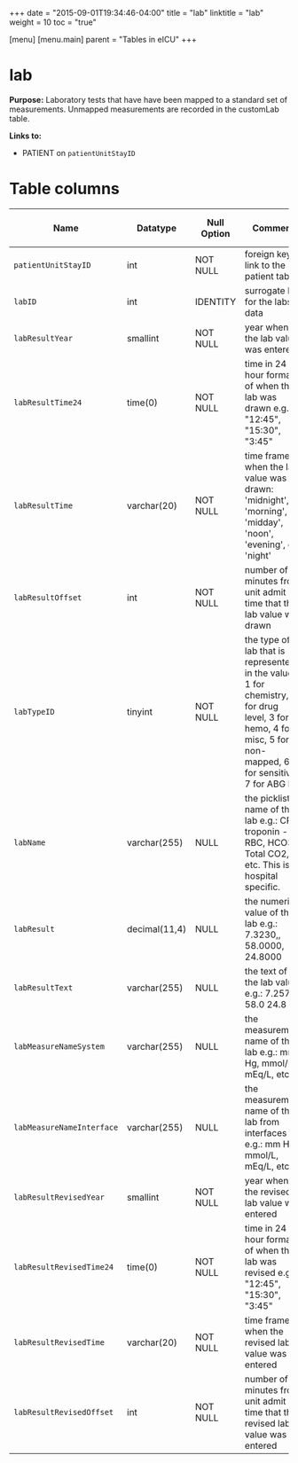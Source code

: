 +++
date = "2015-09-01T19:34:46-04:00"
title = "lab"
linktitle = "lab"
weight = 10
toc = "true"

[menu]
  [menu.main]
    parent = "Tables in eICU"
+++

# lab

**Purpose:** Laboratory tests that have have been mapped to a standard set of measurements. Unmapped measurements are recorded in the customLab table.

**Links to:**

* PATIENT on `patientUnitStayID`

<!-- # Important considerations

* To follow. -->

# Table columns

Name | Datatype | Null Option | Comment | Is Key | Stored Transformed Created
---- | ---- | ---- | ---- | ---- | ----
`patientUnitStayID` | int | NOT NULL | foreign key link to the patient table | FK | C
`labID` | int | IDENTITY | surrogate ID for the labs data | PK | C
`labResultYear` | smallint | NOT NULL | year when the lab value was entered |  | T
`labResultTime24` | time(0) | NOT NULL | time in 24 hour format of when the lab was drawn e.g.: "12:45", "15:30", "3:45" |  | T
`labResultTime` | varchar(20) | NOT NULL | time frame when the lab value was drawn: 'midnight', 'morning', 'midday', 'noon', 'evening', or 'night' |  | T
`labResultOffset` | int | NOT NULL | number of minutes from unit admit time that the lab value was drawn |  | C
`labTypeID` | tinyint | NOT NULL | the type of lab that is represented in the values, 1 for chemistry, 2 for drug level, 3 for hemo, 4 for misc, 5 for non-mapped, 6 for sensitive, 7 for ABG lab |  | S
`labName` | varchar(255) | NULL | the picklist name of the lab e.g.: CPK, troponin - I, RBC, HCO3, Total CO2, etc. This is hospital specific. |  | S
`labResult` | decimal(11,4) | NULL | the numeric value of the lab e.g.: 7.3230,, 58.0000, 24.8000 |  | S
`labResultText` | varchar(255) | NULL | the text of the lab value e.g.: 7.257, 58.0 24.8 |  | S
`labMeasureNameSystem` | varchar(255) | NULL | the measurement name of the lab e.g.: mm Hg, mmol/L, mEq/L, etc. |  | S
`labMeasureNameInterface` | varchar(255) | NULL | the measurement name of the lab from interfaces e.g.: mm Hg, mmol/L, mEq/L, etc. |  | S
`labResultRevisedYear` | smallint | NOT NULL | year when the revised lab value was entered |  | T
`labResultRevisedTime24` | time(0) | NOT NULL | time in 24 hour format of when the lab was revised e.g.: "12:45", "15:30", "3:45" |  | T
`labResultRevisedTime` | varchar(20) | NOT NULL | time frame when the revised lab value was entered |  | T
`labResultRevisedOffset` | int | NOT NULL | number of minutes from unit admit time that the revised lab value was entered |  | C

<!-- # Detailed description

* To follow.
 -->